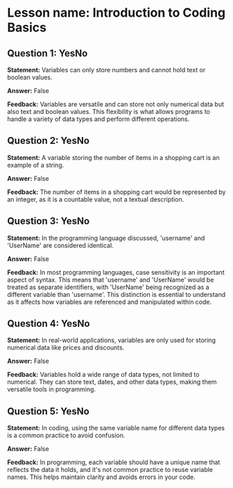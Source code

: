 # Lesson name: Introduction to Coding Basics

## Question 1: YesNo

**Statement:** Variables can only store numbers and cannot hold text or boolean values.

**Answer:** False

**Feedback:**
Variables are versatile and can store not only numerical data but also text and boolean values. This flexibility is what allows programs to handle a variety of data types and perform different operations.


## Question 2: YesNo

**Statement:** A variable storing the number of items in a shopping cart is an example of a string.

**Answer:** False

**Feedback:**
The number of items in a shopping cart would be represented by an integer, as it is a countable value, not a textual description.


## Question 3: YesNo

**Statement:** In the programming language discussed, 'username' and 'UserName' are considered identical.

**Answer:** False

**Feedback:**
In most programming languages, case sensitivity is an important aspect of syntax. This means that 'username' and 'UserName' would be treated as separate identifiers, with 'UserName' being recognized as a different variable than 'username'. This distinction is essential to understand as it affects how variables are referenced and manipulated within code.


## Question 4: YesNo

**Statement:** In real-world applications, variables are only used for storing numerical data like prices and discounts.

**Answer:** False

**Feedback:**
Variables hold a wide range of data types, not limited to numerical. They can store text, dates, and other data types, making them versatile tools in programming.


## Question 5: YesNo

**Statement:** In coding, using the same variable name for different data types is a common practice to avoid confusion.

**Answer:** False

**Feedback:**
In programming, each variable should have a unique name that reflects the data it holds, and it's not common practice to reuse variable names. This helps maintain clarity and avoids errors in your code.

